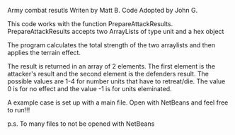 Army combat resutls
Writen by Matt B.
Code Adopted by John G.

This code works with the function PrepareAttackResults.
PrepareAttackResults accepts two ArrayLists of type unit and a hex object

The program calculates the total strength of the two arraylists and then applies the terrain effect. 
 
The result is returned in an array of 2 elements. The first element is the attacker's result and the second 
	element is the defenders result. The possible values are 1-4 for number units that have to retreat/die.
	The value 0 is for no effect and the value -1 is for units eleminated.

A example case is set up with a main file. Open with NetBeans and feel free to run!!!

p.s. To many files to not be opened with NetBeans
